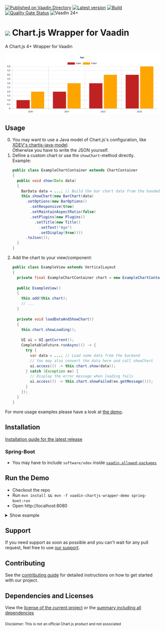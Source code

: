 [![Published on Vaadin Directory](https://img.shields.io/badge/Vaadin%20Directory-published-00b4f0?logo=vaadin)](https://vaadin.com/directory/component/vaadin-chartjs-wrapper)
[![Latest version](https://img.shields.io/maven-central/v/software.xdev/vaadin-chartjs-wrapper?logo=apache%20maven)](https://mvnrepository.com/artifact/software.xdev/vaadin-chartjs-wrapper)
[![Build](https://img.shields.io/github/actions/workflow/status/xdev-software/vaadin-chartjs-wrapper/check-build.yml?branch=develop)](https://github.com/xdev-software/vaadin-chartjs-wrapper/actions/workflows/check-build.yml?query=branch%3Adevelop)
[![Quality Gate Status](https://sonarcloud.io/api/project_badges/measure?project=xdev-software_vaadin-chartjs-wrapper&metric=alert_status)](https://sonarcloud.io/dashboard?id=xdev-software_vaadin-chartjs-wrapper)
![Vaadin 24+](https://img.shields.io/badge/Vaadin%20Platform/Flow-24+-00b4f0)

# <img src="https://www.chartjs.org/media/logo.svg" height="38" /> Chart.js Wrapper for Vaadin

A Chart.js 4+ Wrapper for Vaadin

![demo](assets/demo.png)

## Usage

0. You may want to use a Java model of Chart.js's configuration, like [XDEV's chartjs-java-model](https://github.com/xdev-software/chartjs-java-model).<br/>Otherwise you have to write the JSON yourself.
1. Define a custom chart or use the ``showChart``-method directly.<br/>Example:
    ```java
    public class ExampleChartContainer extends ChartContainer
    {
      public void show(Data data)
      {
        BarData data = ...; // Build the bar chart data from the handed over data
        this.showChart(new BarChart(data)
          .setOptions(new BarOptions()
            .setResponsive(true)
            .setMaintainAspectRatio(false)
            .setPlugins(new Plugins()
              .setTitle(new Title()
                .setText("Age")
                .setDisplay(true))))
          .toJson());
      }
    }
    ```
2. Add the chart to your view/component:
    ```java
    public class ExampleView extends VerticalLayout
    {
      private final ExampleChartContainer chart = new ExampleChartContainer();
      
      public ExampleView()
      {
        this.add(this.chart);
        // ...
      }
      
      private void loadDataAndShowChart()
      {
        this.chart.showLoading();
        
        UI ui = UI.getCurrent();
        CompletableFuture.runAsync(() -> {
          try {
            var data = ...; // Load some data from the backend
            // You may also convert the data here and call showChart
            ui.access(() -> this.chart.show(data));
          } catch (Exception ex) {
            // Display the error message when loading fails
            ui.access(() -> this.chart.showFailed(ex.getMessage()));
          }
        });
      }	
    }
    ```

For more usage examples please have a look at [the demo](./vaadin-chartjs-wrapper-demo/src/main/java/software/xdev/vaadin/chartjs/demo/).

## Installation
[Installation guide for the latest release](https://github.com/xdev-software/vaadin-chartjs-wrapper/releases/latest#Installation)

### Spring-Boot
* You may have to include ``software/xdev`` inside [``vaadin.allowed-packages``](https://vaadin.com/docs/latest/integrations/spring/configuration#configure-the-scanning-of-packages)

## Run the Demo
* Checkout the repo
* Run ``mvn install && mvn -f vaadin-chartjs-wrapper-demo spring-boot:run``
* Open http://localhost:8080

<details>
  <summary>Show example</summary>
  
  ![demo](assets/demo.avif)
</details>

## Support
If you need support as soon as possible and you can't wait for any pull request, feel free to use [our support](https://xdev.software/en/services/support).

## Contributing
See the [contributing guide](./CONTRIBUTING.md) for detailed instructions on how to get started with our project.

## Dependencies and Licenses
View the [license of the current project](LICENSE) or the [summary including all dependencies](https://xdev-software.github.io/vaadin-chartjs-wrapper/dependencies)

<sub>Disclaimer: This is not an official Chart.js product and not associated</sub>
